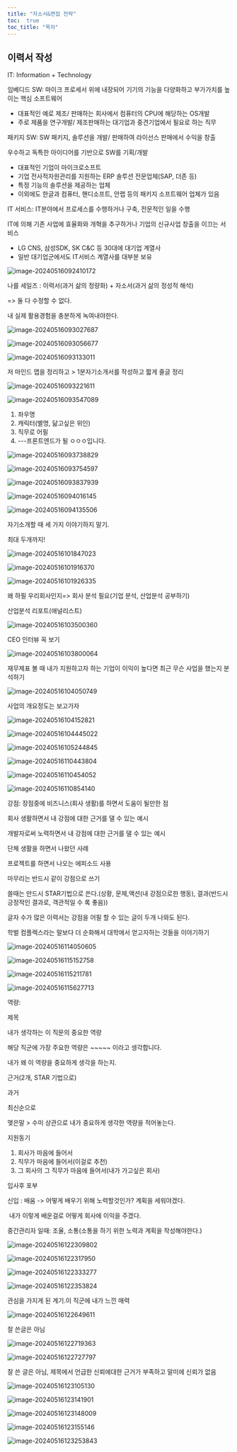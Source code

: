 ```yaml
---
title: "자소서&면접 전략"
toc:  true
toc_title: "목차"
---
```


## 이력서 작성

IT: Information + Technology

임베디드 SW: 마이크 프로세서 위에 내장되어 기기의 기능을 다양화하고 부가가치를 높이는 핵심 소프트웨어

- 대표적인 예로 제조/ 판매하는 회사에서 컴퓨터의 CPU에 해당하는 OS개발
- 주로 제품을 연구개발/ 제조판매하는 대기업과 중견기업에서 필요로 하는 직무

패키지 SW: SW 패키지, 솔루션을 개발/ 판매하여 라이선스 판매에서 수익을 창출

우수하고 독특한 아이디어를 기반으로 SW를 기획/개발

- 대표적인 기업이 마이크로소프트
- 기업 전사적자원관리를 지원하는 ERP 솔루션 전문업체(SAP, 더존 등)
- 특정 기능의 솔루션을 제공하는 업체
- 이외에도 한글과 컴퓨터, 핸디소프트, 안랩 등의 패키지 소프트웨어 업체가 있음

IT 서비스: IT분야에서 프로세스를 수행하거나 구축, 전문적인 일을 수행

IT에 의해 기존 사업에 효율화와 개혁을 추구하거나 기업의 신규사업 창출을 이끄는 서비스

- LG CNS, 삼성SDK, SK C&C 등 30대에 대기업 계열사
- 일반 대기업군에서도 IT서비스 계열사를 대부분 보유

![image-20240516092410172](../../images/Untitled/image-20240516092410172.png)



나를 세일즈 : 이력서(과거 삶의 정량화) + 자소서(과거 삶의 정성적 해석) 

=> 둘 다 수정할 수 없다.

내 실제 활용경험을 충분하게 녹여내야한다.

![image-20240516093027687](../../images/Untitled/image-20240516093027687.png)

![image-20240516093056677](../../images/Untitled/image-20240516093056677.png)

![image-20240516093133011](../../images/Untitled/image-20240516093133011.png)

 저 마인드 맵을 정리하고 > 1분자기소개서를 작성하고  짧게 줄글 정리

![image-20240516093221611](../../images/Untitled/image-20240516093221611.png)

![image-20240516093547089](../../images/Untitled/image-20240516093547089.png)

1. 좌우명
2. 캐릭터(별명, 닮고싶은 위인)
3. 직무로 어필
4. ---프론트엔드가 될 ㅇㅇㅇ입니다.

![image-20240516093738829](../../images/Untitled/image-20240516093738829.png)

![image-20240516093754597](../../images/Untitled/image-20240516093754597.png)

![image-20240516093837939](../../images/Untitled/image-20240516093837939.png)

![image-20240516094016145](../../images/Untitled/image-20240516094016145.png)

![image-20240516094135506](../../images/Untitled/image-20240516094135506.png)

자기소개할 때 세 가지 이야기하지 말기.

최대 두개까지!

![image-20240516101847023](../../images/Untitled/image-20240516101847023.png)

![image-20240516101916370](../../images/Untitled/image-20240516101916370.png)

![image-20240516101926335](../../images/Untitled/image-20240516101926335.png)



왜 하필 우리회사인지=> 회사 분석 필요(기업 분석, 산업분석 공부하기)

산업분석 리포트(애널리스트)

![image-20240516103500360](../../images/Untitled/image-20240516103500360.png) 



CEO 인터뷰 꼭 보기

![image-20240516103800064](../../images/Untitled/image-20240516103800064.png)



재무제표 볼 때 내가 지원하고자 하는 기업이 이익이 높다면 최근 무슨 사업을 했는지 분석하기



![image-20240516104050749](../../images/Untitled/image-20240516104050749.png)

사업의 개요정도는 보고가자

![image-20240516104152821](../../images/Untitled/image-20240516104152821.png)

![image-20240516104445022](../../images/Untitled/image-20240516104445022.png)

![image-20240516105244845](../../images/Untitled/image-20240516105244845.png)

![image-20240516110443804](../../images/Untitled/image-20240516110443804.png)

![image-20240516110454052](../../images/Untitled/image-20240516110454052.png)

![image-20240516110854140](../../images/Untitled/image-20240516110854140.png)

강점: 장점중에 비즈니스(회사 생활)를 하면서 도움이 될만한 점



회사 생활하면서 내 강점에 대한 근거를 댈 수 있는 예시

개발자로써 노력하면서 내 강점에 대한 근거를 댈 수 있는 예시

단체 생활을 하면서 나왔던 사례

프로젝트를 하면서 나오는 에피소드 사용

마무리는 반드시 같이 강점으로 쓰기

쓸때는 만드시 STAR기법으로 쓴다.(상황, 문제,액션(내 강점으로한 행동), 결과(반드시 긍정적인 결과로, 객관적일 수 록 좋음))

글자 수가 많은 이력서는  강점을 어필 할 수 있는 글이 두개 나와도 된다.



학벌 컴플렉스라는 말보다 더 순화해서 대학에서 얻고자하는 것들을 이야기하기

![image-20240516114050605](../../images/Untitled/image-20240516114050605.png)

![image-20240516115152758](../../images/Untitled/image-20240516115152758.png)

![image-20240516115211781](../../images/Untitled/image-20240516115211781.png)

![image-20240516115627713](../../images/Untitled/image-20240516115627713.png)





역량:

제목

내가 생각하는 이 직문의 중요한 역량

해당 직군에 가장 주요한 역량은 ~~~~~ 이라고 생각합니다.

내가 왜 이 역량을 중요하게 생각을 하는지.

근거(2개, STAR 기법으로)

과거

최신순으로

맺은말 > 수미 상관으로 내가 중요하게 생각한 역량을 적어놓는다.





지원동기

1. 회사가 마음에 들어서
2. 직무가 마음에 들어서(이걸로 추천)
3. 그 회사의 그 직무가 마음에 들어서(내가 가고싶은 회사)





입사후 포부 

신입 : 배움 -> 어떻게 배우기 위해 노력할것인가? 계획을 세워야겠다.

​	내가 이렇게 배운걸로 어떻게 회사에 이익을 주겠다.

중간관리자 일때: 조율, 소통(소통을 하기 위한 노력과 계획을 작성해야한다.)


![image-20240516122309802](../../images/Untitled/image-20240516122309802.png)

![image-20240516122317950](../../images/Untitled/image-20240516122317950.png)

![image-20240516122333277](../../images/Untitled/image-20240516122333277.png)

![image-20240516122353824](../../images/Untitled/image-20240516122353824.png)

관심을 가지게 된 계기.이 직군에 내가 느낀 매력

![image-20240516122649611](../../images/Untitled/image-20240516122649611.png)

잘 쓴글은 아님





![image-20240516122719363](../../images/Untitled/image-20240516122719363.png)

![image-20240516122727797](../../images/Untitled/image-20240516122727797.png)

잘 쓴 글은  아님, 제목에서 언급한 신뢰에대한 근거가 부족하고 말미에 신뢰가  없음

![image-20240516123105130](../../images/Untitled/image-20240516123105130.png)

![image-20240516123141901](../../images/Untitled/image-20240516123141901.png)

![image-20240516123148009](../../images/Untitled/image-20240516123148009.png)

![image-20240516123155146](../../images/Untitled/image-20240516123155146.png)

![image-20240516123253843](../../images/Untitled/image-20240516123253843.png)
